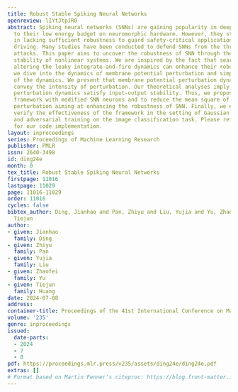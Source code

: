 ```yaml
---
title: Robust Stable Spiking Neural Networks
openreview: lIYtJtpJR0
abstract: Spiking neural networks (SNNs) are gaining popularity in deep learning due
  to their low energy budget on neuromorphic hardware. However, they still face challenges
  in lacking sufficient robustness to guard safety-critical applications such as autonomous
  driving. Many studies have been conducted to defend SNNs from the threat of adversarial
  attacks. This paper aims to uncover the robustness of SNN through the lens of the
  stability of nonlinear systems. We are inspired by the fact that searching for parameters
  altering the leaky integrate-and-fire dynamics can enhance their robustness. Thus,
  we dive into the dynamics of membrane potential perturbation and simplify the formulation
  of the dynamics. We present that membrane potential perturbation dynamics can reliably
  convey the intensity of perturbation. Our theoretical analyses imply that the simplified
  perturbation dynamics satisfy input-output stability. Thus, we propose a training
  framework with modified SNN neurons and to reduce the mean square of membrane potential
  perturbation aiming at enhancing the robustness of SNN. Finally, we experimentally
  verify the effectiveness of the framework in the setting of Gaussian noise training
  and adversarial training on the image classification task. Please refer to https://github.com/DingJianhao/stable-snn
  for our code implementation.
layout: inproceedings
series: Proceedings of Machine Learning Research
publisher: PMLR
issn: 2640-3498
id: ding24e
month: 0
tex_title: Robust Stable Spiking Neural Networks
firstpage: 11016
lastpage: 11029
page: 11016-11029
order: 11016
cycles: false
bibtex_author: Ding, Jianhao and Pan, Zhiyu and Liu, Yujia and Yu, Zhaofei and Huang,
  Tiejun
author:
- given: Jianhao
  family: Ding
- given: Zhiyu
  family: Pan
- given: Yujia
  family: Liu
- given: Zhaofei
  family: Yu
- given: Tiejun
  family: Huang
date: 2024-07-08
address:
container-title: Proceedings of the 41st International Conference on Machine Learning
volume: '235'
genre: inproceedings
issued:
  date-parts:
  - 2024
  - 7
  - 8
pdf: https://proceedings.mlr.press/v235/assets/ding24e/ding24e.pdf
extras: []
# Format based on Martin Fenner's citeproc: https://blog.front-matter.io/posts/citeproc-yaml-for-bibliographies/
---
```

